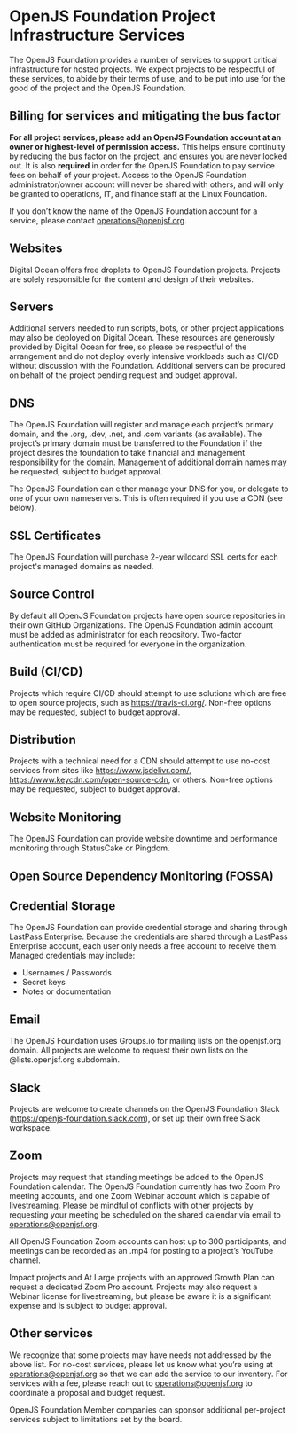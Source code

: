 # OpenJS Foundation Project Infrastructure Services

The OpenJS Foundation provides a number of services to support critical infrastructure for hosted projects.  We expect projects to be respectful of these services, to abide by their terms of use, and to be put into use for the good of the project and the OpenJS Foundation.

## Billing for services and mitigating the bus factor
**For all project services, please add an OpenJS Foundation account at an owner or highest-level of permission access.**  This helps ensure continuity by reducing the bus factor on the project, and ensures you are never locked out.  It is also **required** in order for the OpenJS Foundation to pay service fees on behalf of your project.  Access to the OpenJS Foundation administrator/owner account will never be shared with others, and will only be granted to operations, IT, and finance staff at the Linux Foundation.

If you don’t know the name of the OpenJS Foundation account for a service, please contact operations@openjsf.org.

## Websites
Digital Ocean offers free droplets to OpenJS Foundation projects.  Projects are solely responsible for the content and design of their websites.

## Servers
Additional servers needed to run scripts, bots, or other project applications may also be deployed on Digital Ocean.  These resources are generously provided by Digital Ocean for free, so please be respectful of the arrangement and do not deploy overly intensive workloads such as CI/CD without discussion with the Foundation.  Additional servers can be procured on behalf of the project pending request and budget approval.

## DNS
The OpenJS Foundation will register and manage each project’s primary domain, and the .org, .dev, .net, and .com variants (as available).  The project’s primary domain must be transferred to the Foundation if the project desires the foundation to take financial and management responsibility for the domain.  Management of additional domain names may be requested, subject to budget approval.

The OpenJS Foundation can either manage your DNS for you, or delegate to one of your own nameservers.  This is often required if you use a CDN (see below).

## SSL Certificates
The OpenJS Foundation will purchase 2-year wildcard SSL certs for each project's managed domains as needed.

## Source Control
By default all OpenJS Foundation projects have open source repositories in their own GitHub Organizations.  The OpenJS Foundation admin account must be added as administrator for each repository.  Two-factor authentication must be required for everyone in the organization.

## Build (CI/CD)
Projects which require CI/CD should attempt to use solutions which are free to open source projects, such as https://travis-ci.org/.  Non-free options may be requested, subject to budget approval.

## Distribution
Projects with a technical need for a CDN should attempt to use no-cost services from sites like https://www.jsdelivr.com/, https://www.keycdn.com/open-source-cdn, or others.  Non-free options may be requested, subject to budget approval.

## Website Monitoring
The OpenJS Foundation can provide website downtime and performance monitoring through StatusCake or Pingdom.

## Open Source Dependency Monitoring (FOSSA)

## Credential Storage
The OpenJS Foundation can provide credential storage and sharing through LastPass Enterprise.  Because the credentials are shared through a LastPass Enterprise account, each user only needs a free account to receive them.  Managed credentials may include:

* Usernames / Passwords
* Secret keys
* Notes or documentation

## Email
The OpenJS Foundation uses Groups.io for mailing lists on the openjsf.org domain.  All projects are welcome to request their own lists on the @lists.openjsf.org subdomain.

## Slack
Projects are welcome to create channels on the OpenJS Foundation Slack (https://openjs-foundation.slack.com), or set up their own free Slack workspace.

## Zoom
Projects may request that standing meetings be added to the OpenJS Foundation calendar.  The OpenJS Foundation currently has two Zoom Pro meeting accounts, and one Zoom Webinar account which is capable of livestreaming.  Please be mindful of conflicts with other projects by requesting your meeting be scheduled on the shared calendar via email to operations@openjsf.org.   

All OpenJS Foundation Zoom accounts can host up to 300 participants, and meetings can be recorded as an .mp4 for posting to a project’s YouTube channel.

Impact projects and At Large projects with an approved Growth Plan can request a dedicated Zoom Pro account.  Projects may also request a Webinar license for livestreaming, but please be aware it is a significant expense and is subject to budget approval.

## Other services
We recognize that some projects may have needs not addressed by the above list.  For no-cost services, please let us know what you’re using at operations@openjsf.org so that we can add the service to our inventory.  For services with a fee, please reach out to operations@openjsf.org to coordinate a proposal and budget request.

OpenJS Foundation Member companies can sponsor additional per-project services subject to limitations set by the board. 
